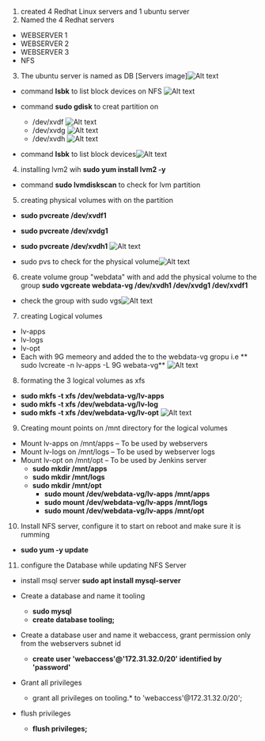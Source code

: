 1. created 4 Redhat Linux servers and 1 ubuntu server
2. Named the 4 Redhat servers

- WEBSERVER 1
- WEBSERVER 2
- WEBSERVER 3
- NFS

3. The ubuntu server is named as DB
   [Servers image]![Alt text](images/proj7.1.PNG)

- command **lsbk** to list block devices
  on NFS ![Alt text](images/pro7.2.PNG)

- command **sudo gdisk** to creat partition on

  - /dev/xvdf ![Alt text](images/pro7.3.PNG)
  - /dev/xvdg ![Alt text](images/pro7.4.PNG)
  - /dev/xvdh ![Alt text](images/pro7.5.PNG)

- command **lsbk** to list block devices![Alt text](images/pro7.6.PNG)

4. installing lvm2 wih **sudo yum install lvm2 -y**

- command **sudo lvmdiskscan** to check for lvm partition

5. creating physical volumes with on the partition

- **sudo pvcreate /dev/xvdf1**
- **sudo pvcreate /dev/xvdg1**
- **sudo pvcreate /dev/xvdh1**
  ![Alt text](images/pro7.9.PNG)

- sudo pvs to check for the physical volume![Alt text](images/pro7.10.PNG)

6. create volume group "webdata" with and add the physical volume to the group
   **sudo vgcreate webdata-vg /dev/xvdh1 /dev/xvdg1 /dev/xvdf1**

- check the group with sudo vgs![Alt text](images/pro7.11.PNG)

7. creating Logical volumes

- lv-apps
- lv-logs
- lv-opt
- Each with 9G memeory and added the to the webdata-vg gropu i.e ** sudo lvcreate -n lv-apps -L 9G webata-vg**
  ![Alt text](images/pro7.12.PNG)

8. formating the 3 logical volumes as xfs

- **sudo mkfs -t xfs /dev/webdata-vg/lv-apps**
- **sudo mkfs -t xfs /dev/webdata-vg/lv-log**
- **sudo mkfs -t xfs /dev/webdata-vg/lv-opt**
  ![Alt text](images/pro7.13.PNG)

9. Creating mount points on /mnt directory for the logical volumes

- Mount lv-apps on /mnt/apps – To be used by webservers
- Mount lv-logs on /mnt/logs – To be used by webserver logs
- Mount lv-opt on /mnt/opt – To be used by Jenkins server
  - **sudo mkdir /mnt/apps**
  - **sudo mkdir /mnt/logs**
  - **sudo mkdir /mnt/opt**
    - **sudo mount /dev/webdata-vg/lv-apps /mnt/apps**
    - **sudo mount /dev/webdata-vg/lv-apps /mnt/logs**
    - **sudo mount /dev/webdata-vg/lv-apps /mnt/opt**

10. Install NFS server, configure it to start on reboot and make sure it is rumming

- **sudo yum -y update**

11. configure the Database while updating NFS Server

- install msql server **sudo apt install mysql-server**

- Create a database and name it tooling

  - **sudo mysql**
  - **create database tooling;**

- Create a database user and name it webaccess, grant permission only from the webservers subnet id

  - **create user 'webaccess'@'172.31.32.0/20' identified by 'password'**

- Grant all privileges
  - grant all privileges on tooling.\* to 'webaccess'@172.31.32.0/20';
- flush privileges
  - **flush privileges;**
